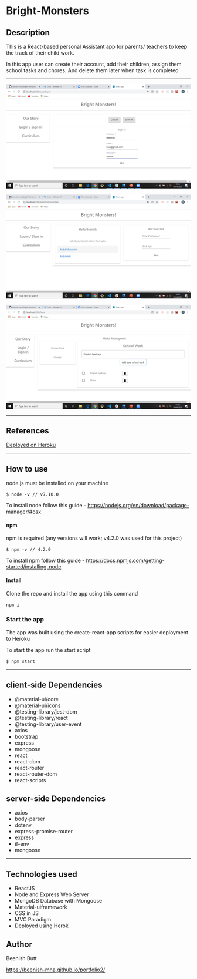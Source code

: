 # Bright-Monsters

## Description

This is a React-based personal Assistant app for parents/ teachers to keep the track of their child work.

In this app user can create their account, add their children, assign them school tasks and chores. And delete them later when task is completed

---

![screenshot of the app](client\public\brightMon1.jpg)

![screenshot of the app](client\public\brigntMon2.jpg)

![screenshot of the app](client\public\brightMon3.jpg)

---

## References

[Deployed on Heroku](https://bright-monsters-b.herokuapp.com/)

---

## How to use

node.js must be installed on your machine

```
$ node -v // v7.10.0
```

To install node follow this guide -
https://nodejs.org/en/download/package-manager/#osx

#### npm

npm is required (any versions will work; v4.2.0 was used for this project)

```
$ npm -v // 4.2.0
```

To install npm follow this guide -
https://docs.npmjs.com/getting-started/installing-node

#### Install

Clone the repo and install the app using this command

```
npm i
```

### Start the app

The app was built using the create-react-app scripts for easier deployment to
Heroku

To start the app run the start script

```
$ npm start
```

---

## client-side Dependencies

- @material-ui/core
- @material-ui/icons
- @testing-library/jest-dom
- @testing-library/react
- @testing-library/user-event
- axios
- bootstrap
- express
- mongoose
- react
- react-dom
- react-router
- react-router-dom
- react-scripts

## server-side Dependencies

- axios
- body-parser
- dotenv
- express-promise-router
- express
- if-env
- mongoose

---

## Technologies used

- ReactJS
- Node and Express Web Server
- MongoDB Database with Mongoose
- Material-uiframework
- CSS in JS
- MVC Paradigm
- Deployed using Herok

## Author

Beenish Butt

https://beenish-mha.github.io/portfolio2/
